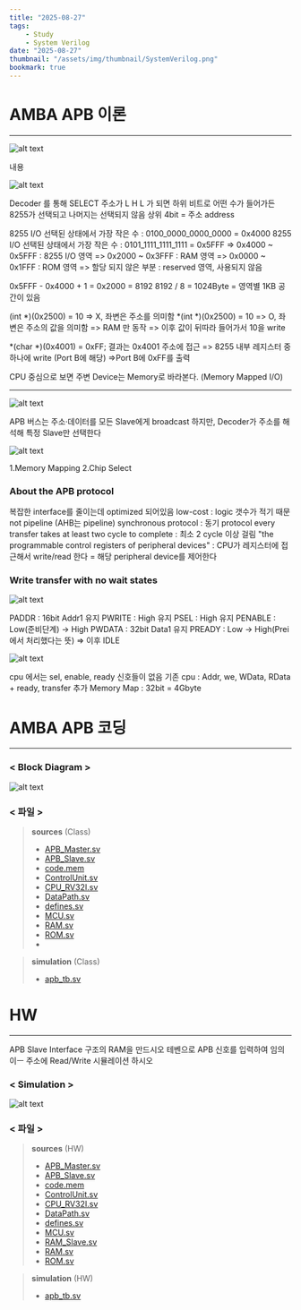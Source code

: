 ```yaml
---
title: "2025-08-27"
tags:
    - Study
    - System Verilog
date: "2025-08-27"
thumbnail: "/assets/img/thumbnail/SystemVerilog.png"
bookmark: true
---
```


# AMBA APB 이론
---
![alt text](../../assets/img/final/250827/1.png)

내용

![alt text](../../assets/img/final/250827/2.png)

Decoder 를 통해 SELECT 주소가 L H L 가 되면 하위 비트로 어떤 수가 들어가든 8255가 선택되고 나머지는 선택되지 않음
상위 4bit = 주소 address

8255 I/O 선택된 상태에서 가장 작은 수 : 0100_0000_0000_0000 = 0x4000
8255 I/O 선택된 상태에서 가장 작은 수 : 0101_1111_1111_1111 = 0x5FFF
=> 0x4000 ~ 0x5FFF : 8255 I/O 영역
=> 0x2000 ~ 0x3FFF : RAM 영역
=> 0x0000 ~ 0x1FFF : ROM 영역
=> 할당 되지 않은 부분 : reserved 영역, 사용되지 않음

0x5FFF - 0x4000 + 1 = 0x2000 = 8192
8192 / 8 = 1024Byte = 영역별 1KB 공간이 있음

(int *)(0x2500) = 10 => X, 좌변은 주소를 의미함
*(int *)(0x2500) = 10 => O, 좌변은 주소의 값을 의미함 => RAM 만 동작 => 이후 값이 뒤따라 들어가서 10을 write

*(char *)(0x4001) = 0xFF; 결과는 0x4001 주소에 접근 => 8255 내부 레지스터 중 하나에 write (Port B에 해당) =>Port B에 0xFF를 출력

CPU 중심으로 보면 주변 Device는 Memory로 바라본다. (Memory Mapped I/O)

---

![alt text](../../assets/img/final/250827/3.png)

APB 버스는 주소·데이터를 모든 Slave에게 broadcast 하지만, Decoder가 주소를 해석해 특정 Slave만 선택한다

![alt text](../../assets/img/final/250827/4.png)

1.Memory Mapping
2.Chip Select

### About the APB protocol
복잡한 interface를 줄이는데 optimized 되어있음
low-cost : logic 갯수가 적기 때문
not pipeline (AHB는 pipeline)
synchronous protocol : 동기 protocol
every transfer takes at least two  cycle to complete : 최소 2 cycle 이상 걸림
"the programmable control registers of peripheral devices" : CPU가 레지스터에 접근해서 write/read 한다 = 해당 peripheral device를 제어한다

### Write transfer with no wait states
![alt text](../../assets/img/final/250827/5.png)

PADDR : 16bit Addr1 유지
PWRITE : High 유지
PSEL : High 유지
PENABLE : Low(준비단계) -> High 
PWDATA : 32bit Data1 유지
PREADY : Low -> High(Prei에서 처리했다는 뜻)
=> 이후 IDLE

![alt text](../../assets/img/final/250827/6.png)

cpu 에서는 sel, enable, ready 신호들이 없음
기존 cpu : Addr, we, WData, RData + ready, transfer 추가
Memory Map : 32bit = 4Gbyte

# AMBA APB 코딩
---
### < Block Diagram >
![alt text](../../assets/img/final/250827/7.png)

### < 파일 >
> **sources** (Class)
> - [APB_Master.sv](<../../assets/source file/250827/250827_Class/APB_Master.sv>)
> - [APB_Slave.sv](<../../assets/source file/250827/250827_Class/APB_Slave.sv>)
> - [code.mem](<../../assets/source file/250827/250827_Class/code.mem>)
> - [ControlUnit.sv](<../../assets/source file/250827/250827_Class/ControlUnit.sv>)
> - [CPU_RV32I.sv](<../../assets/source file/250827/250827_Class/CPU_RV32I.sv>)
> - [DataPath.sv](<../../assets/source file/250827/250827_Class/DataPath.sv>)
> - [defines.sv](<../../assets/source file/250827/250827_Class/defines.sv>)
> - [MCU.sv](<../../assets/source file/250827/250827_Class/MCU.sv>)
> - [RAM.sv](<../../assets/source file/250827/250827_Class/RAM.sv>)
> - [ROM.sv](<../../assets/source file/250827/250827_Class/ROM.sv>)
> - 

> **simulation** (Class)
> - [apb_tb.sv](<../../assets/source file/250827/250827_Class/apb_tb.sv>)

# HW
---
APB Slave Interface 구조의 RAM을 만드시오
테벤으로 APB 신호를 입력하여
임의이ㅡ 주소에 Read/Write 시뮬레이션 하시오

### < Simulation >
![alt text](../../assets/img/final/250827/8.png)

### < 파일 >
> **sources** (HW)
> - [APB_Master.sv](<../../assets/source file/250827/250827_HW/APB_Master.sv>)
> - [APB_Slave.sv](<../../assets/source file/250827/250827_HW/APB_Slave.sv>)
> - [code.mem](<../../assets/source file/250827/250827_HW/code.mem>)
> - [ControlUnit.sv](<../../assets/source file/250827/250827_HW/ControlUnit.sv>)
> - [CPU_RV32I.sv](<../../assets/source file/250827/250827_HW/CPU_RV32I.sv>)
> - [DataPath.sv](<../../assets/source file/250827/250827_HW/DataPath.sv>)
> - [defines.sv](<../../assets/source file/250827/250827_HW/defines.sv>)
> - [MCU.sv](<../../assets/source file/250827/250827_HW/MCU.sv>)
> - [RAM_Slave.sv](<../../assets/source file/250827/250827_HW/RAM_Slave.sv>)
> - [RAM.sv](<../../assets/source file/250827/250827_HW/RAM.sv>)
> - [ROM.sv](<../../assets/source file/250827/250827_HW/ROM.sv>)

> **simulation** (HW)
> - [apb_tb.sv](<../../assets/source file/250827/250827_HW/apb_tb.sv>)